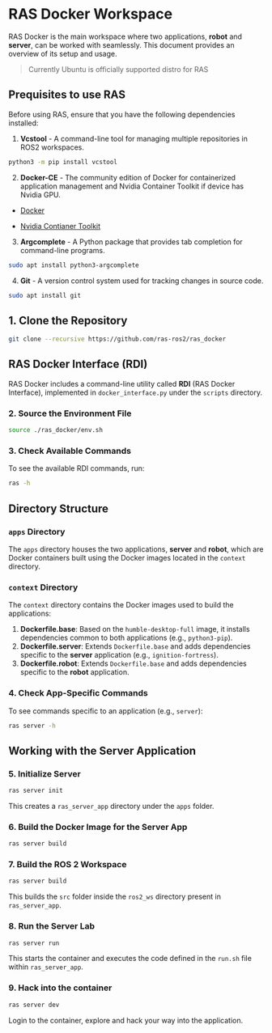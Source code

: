 # RAS Docker Workspace

RAS Docker is the main workspace where two applications, **robot** and **server**, can be worked with seamlessly. This document provides an overview of its setup and usage.


>Currently Ubuntu is officially supported distro for RAS

## Prequisites to use RAS

Before using RAS, ensure that you have the following dependencies installed:

1. **Vcstool** - A command-line tool for managing multiple repositories in ROS2 workspaces.

```bash
python3 -m pip install vcstool
```

2. **Docker-CE** - The community edition of Docker for containerized application management and Nvidia Container Toolkit if device has Nvidia GPU.

- [Docker](https://docs.docker.com/engine/install/ubuntu/)

- [Nvidia Contianer Toolkit](https://docs.nvidia.com/datacenter/cloud-native/container-toolkit/latest/install-guide.html)

3. **Argcomplete** - A Python package that provides tab completion for command-line programs.

```bash
sudo apt install python3-argcomplete
```

4. **Git** - A version control system used for tracking changes in source code.

```bash
sudo apt install git
```


## 1. Clone the Repository
```bash
git clone --recursive https://github.com/ras-ros2/ras_docker
```

## RAS Docker Interface (RDI)
RAS Docker includes a command-line utility called **RDI** (RAS Docker Interface), implemented in `docker_interface.py` under the `scripts` directory.

### 2. Source the Environment File
```bash
source ./ras_docker/env.sh
```

### 3. Check Available Commands
To see the available RDI commands, run:
```bash
ras -h
```

## Directory Structure
### `apps` Directory
The `apps` directory houses the two applications, **server** and **robot**, which are Docker containers built using the Docker images located in the `context` directory.

### `context` Directory
The `context` directory contains the Docker images used to build the applications:
1. **Dockerfile.base**: Based on the `humble-desktop-full` image, it installs dependencies common to both applications (e.g., `python3-pip`).
2. **Dockerfile.server**: Extends `Dockerfile.base` and adds dependencies specific to the **server** application (e.g., `ignition-fortress`).
3. **Dockerfile.robot**: Extends `Dockerfile.base` and adds dependencies specific to the **robot** application.

### 4. Check App-Specific Commands
To see commands specific to an application (e.g., `server`):
```bash
ras server -h
```

## Working with the Server Application
### 5. Initialize Server
```bash
ras server init
```
This creates a `ras_server_app` directory under the `apps` folder.

### 6. Build the Docker Image for the Server App
```bash
ras server build
```

### 7. Build the ROS 2 Workspace
```bash
ras server build
```
This builds the `src` folder inside the `ros2_ws` directory present in `ras_server_app`.

### 8. Run the Server Lab
```bash
ras server run
```
This starts the container and executes the code defined in the `run.sh` file within `ras_server_app`.

### 9. Hack into the container
```bash
ras server dev
```
Login to the container, explore and hack your way into the application.

